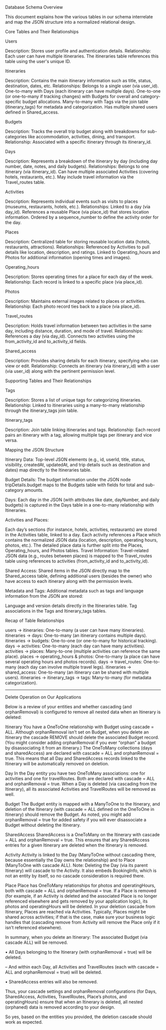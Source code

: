 Database Schema Overview

This document explains how the various tables in our schema interrelate and map the JSON structure into a normalized relational design.


Core Tables and Their Relationships

Users

Description:
Stores user profile and authentication details.
Relationship:
Each user can have multiple itineraries. The itineraries table references this table using the user's unique ID.

Itineraries

Description:
Contains the main itinerary information such as title, status, destination, dates, etc.
Relationships:
Belongs to a single user (via user_id).
One-to-many with Days (each itinerary can have multiple days).
One-to-one (or one-to-many if tracking changes) with Budgets for overall and category-specific budget allocations.
Many-to-many with Tags via the join table (itinerary_tags) for metadata and categorization.
Has multiple shared users defined in Shared_access.

Budgets

Description:
Tracks the overall trip budget along with breakdowns for sub-categories like accommodation, activities, dining, and transport.
Relationship:
Associated with a specific itinerary through its itinerary_id.

Days

Description:
Represents a breakdown of the itinerary by day (including day number, date, notes, and daily budgets).
Relationships:
Belongs to one itinerary (via itinerary_id).
Can have multiple associated Activities (covering hotels, restaurants, etc.).
May include travel information via the Travel_routes table.

Activities

Description:
Represents individual events such as visits to places (museums, restaurants, hotels, etc.).
Relationships:
Linked to a day (via day_id).
References a reusable Place (via place_id) that stores location information.
Ordered by a sequence_number to define the activity order for the day.

Places

Description:
Centralized table for storing reusable location data (hotels, restaurants, attractions).
Relationships:
Referenced by Activities to pull details like location, description, and ratings.
Linked to Operating_hours and Photos for additional information (opening times and images).

Operating_hours

Description:
Stores operating times for a place for each day of the week.
Relationship:
Each record is linked to a specific place (via place_id).

Photos

Description:
Maintains external images related to places or activities.
Relationship:
Each photo record ties back to a place (via place_id).

Travel_routes

Description:
Holds travel information between two activities in the same day, including distance, duration, and mode of travel.
Relationships:
References a day (via day_id).
Connects two activities using the from_activity_id and to_activity_id fields.

Shared_access

Description:
Provides sharing details for each itinerary, specifying who can view or edit.
Relationship:
Connects an itinerary (via itinerary_id) with a user (via user_id) along with the pertinent permission level.

Supporting Tables and Their Relationships

Tags

Description:
Stores a list of unique tags for categorizing itineraries.
Relationship:
Linked to itineraries using a many-to-many relationship through the itinerary_tags join table.

Itinerary_tags

Description:
Join table linking itineraries and tags.
Relationship:
Each record pairs an itinerary with a tag, allowing multiple tags per itinerary and vice versa.

Mapping the JSON Structure

Itinerary Data:
Top-level JSON elements (e.g., id, userId, title, status, visibility, createdAt, updatedAt, and trip details such as destination and dates) map directly to the Itineraries table.

Budget Details:
The budget information under the JSON node tripDetails.budget maps to the Budgets table with fields for total and sub-category amounts.

Days:
Each day in the JSON (with attributes like date, dayNumber, and daily budgets) is captured in the Days table in a one-to-many relationship with Itineraries.

Activities and Places:

Each day’s sections (for instance, hotels, activities, restaurants) are stored in the Activities table, linked to a day.
Each activity references a Place which contains the normalized JSON data (location, description, operating hours, photos, etc.).
The detailed place data is further split into the Places, Operating_hours, and Photos tables.
Travel Information:
Travel-related JSON data (e.g., routes between places) is mapped to the Travel_routes table using references to activities (from_activity_id and to_activity_id).

Shared Access:
Shared items in the JSON directly map to the Shared_access table, defining additional users (besides the owner) who have access to each itinerary along with the permission levels.

Metadata and Tags:
Additional metadata such as tags and language information from the JSON are stored:

Language and version details directly in the Itineraries table.
Tag associations in the Tags and Itinerary_tags tables.

Recap of Table Relationships

users → itineraries: One-to-many (a user can have many itineraries).
itineraries → days: One-to-many (an itinerary contains multiple days).
itineraries → budgets: One-to-one (or one-to-many for historical tracking).
days → activities: One-to-many (each day can have many activities).
activities → places: Many-to-one (multiple activities can reference the same place).
places → operating_hours & photos: One-to-many (a place can have several operating hours and photos records).
days → travel_routes: One-to-many (each day can involve multiple travel legs).
itineraries → shared_access: One-to-many (an itinerary can be shared with multiple users).
itineraries → itinerary_tags → tags: Many-to-many (for metadata categorization).


---------------------------------------------------------------------------------------------------------------------------

Delete Operation on Our Applications

Below is a review of your entities and whether cascading (and orphanRemoval) is configured to remove all nested data when an Itinerary is deleted:


Itinerary
You have a OneToOne relationship with Budget using cascade = ALL.
Although orphanRemoval isn’t set on Budget, when you delete an Itinerary the cascade REMOVE should delete the associated Budget record. (You might consider adding orphanRemoval if you ever “orphan” a budget by disassociating it from an itinerary.)
The OneToMany collections (days and sharedAccess) are declared with cascade = ALL and orphanRemoval = true.
This means that all Day and SharedAccess records linked to the Itinerary will be automatically removed on deletion.

Day
In the Day entity you have two OneToMany associations: one for activities and one for travelRoutes. Both are declared with cascade = ALL and orphanRemoval = true.
When a Day is deleted (via cascading from the Itinerary), all its associated Activities and TravelRoutes will be removed as well.

Budget
 The Budget entity is mapped with a ManyToOne to the Itinerary, and deletion of the Itinerary (with cascade = ALL defined on the OneToOne in Itinerary) should remove the Budget.
 As noted, you might add orphanRemoval = true for added safety if you will ever disassociate a Budget without deleting the Itinerary.

SharedAccess
 SharedAccess is a OneToMany on the Itinerary with cascade = ALL and orphanRemoval = true.
 This ensures that any SharedAccess entries for a given Itinerary are deleted when the Itinerary is removed.

Activity
 Activity is linked to the Day (ManyToOne without cascading there, because essentially the Day owns the relationship) and to Place (ManyToOne with cascade ALL).
 Note: Deleting the Day (via its parent Itinerary) will cascade to the Activity.
 It also embeds BookingInfo, which is not an entity by itself, so no cascade consideration is required there.

Place
 Place has OneToMany relationships for photos and operatingHours, both with cascade = ALL and orphanRemoval = true.
 If a Place is removed (for example, if an Activity is deleted and the associated Place is no longer referenced elsewhere and gets removed by your application logic), its photos and operatingHours will be deleted.
 In your deletion cascade from Itinerary, Places are reached via Activities. Typically, Places might be shared across activities; if that is the case, make sure your business logic handles that (cascading remove from Activity will remove the Place only if it isn’t referenced elsewhere).


In summary, when you delete an Itinerary:
 The associated Budget (via cascade ALL) will be removed.

• All Days belonging to the Itinerary (with orphanRemoval = true) will be deleted.

– And within each Day, all Activities and TravelRoutes (each with cascade = ALL and orphanRemoval = true) will be deleted.

• SharedAccess entries will also be removed.


Thus, your cascade settings and orphanRemoval configurations (for Days, SharedAccess, Activities, TravelRoutes, Place’s photos, and operatingHours) ensure that when an Itinerary is deleted, all nested (orphaned) data is removed according to your design.


So yes, based on the entities you provided, the deletion cascade should work as expected.